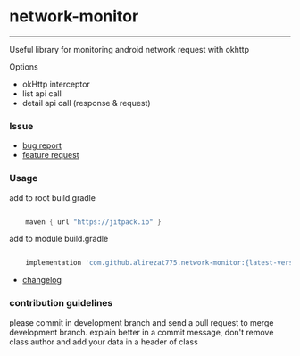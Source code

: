 # network-monitor

--------------------------------------------------------------------
Useful library for monitoring android network request with okhttp

Options
- okHttp interceptor
- list api call
- detail api call (response & request)
 
### Issue
- [bug report](.github/ISSUE_TEMPLATE/bug_report.md)
- [feature request](.github/ISSUE_TEMPLATE/feature_request.md)


### Usage

add to root build.gradle
```groovy

    maven { url "https://jitpack.io" }

```

add to module build.gradle
```groovy

    implementation 'com.github.alirezat775.network-monitor:{latest-version}'

```

- [changelog](CHANGELOG)

### contribution guidelines

please commit in development branch and send a pull request to merge development branch.
explain better in a commit message, don't remove class author and add your data in a header of class